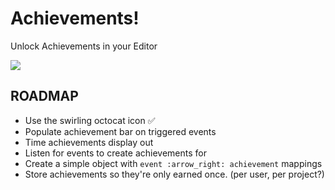 # Achievements!

Unlock Achievements in your Editor

<!-- ![](https://f.cloud.github.com/assets/836375/2418076/1d50f6ca-ab36-11e3-98e7-539f18eba22a.gif) -->

![](https://f.cloud.github.com/assets/836375/2418108/0a402398-ab37-11e3-8111-e0f374079515.gif)

## ROADMAP

* Use the swirling octocat icon :white_check_mark:
* Populate achievement bar on triggered events
* Time achievements display out
* Listen for events to create achievements for
* Create a simple object with `event :arrow_right: achievement` mappings
* Store achievements so they're only earned once. (per user, per project?)
